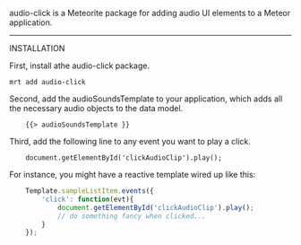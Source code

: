 audio-click is a Meteorite package for adding audio UI elements to a Meteor application.  

__________________________________
 INSTALLATION

First, install athe audio-click package.

````
mrt add audio-click
````

Second, add the audioSoundsTemplate to your application, which adds all the necessary audio objects to the data model.  

````
    {{> audioSoundsTemplate }}
````

Third, add the following line to any event you want to play a click.
````
    document.getElementById('clickAudioClip').play();  
````


For instance, you might have a reactive template wired up like this:

````js
    Template.sampleListItem.events({  
        'click': function(evt){  
            document.getElementById('clickAudioClip').play();  
            // do something fancy when clicked...
        }  
    });  
````
